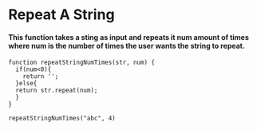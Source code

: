 # Repeat A String
#### This function takes a sting as input and repeats it num amount of times where num is the number of times the user wants the string to repeat.
```
function repeatStringNumTimes(str, num) {
  if(num<0){
    return '';
  }else{
  return str.repeat(num);
  }
}

repeatStringNumTimes("abc", 4)

```